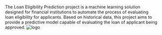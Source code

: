The Loan Eligibility Prediction project is a machine learning solution designed for financial institutions to automate the process of evaluating loan eligibility for applicants. 
Based on historical data, this project aims to provide a predictive model capable of evaluating the loan of applicant being approved.
![logo](https://github.com/Sohamambre5508/Loan_Predication_System/assets/121428299/bfa93a1c-1b1a-4df7-bbf0-d63236a04234)
